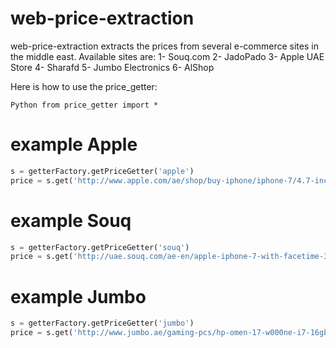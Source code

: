# web-price-extraction
web-price-extraction extracts the prices from several e-commerce sites in the middle east.
Available sites are:
1- Souq.com 
2- JadoPado
3- Apple UAE Store
4- Sharafd
5- Jumbo Electronics
6- AlShop 


Here is how to use the price_getter: 

```Python from price_getter import *```

# example Apple
```Python
s = getterFactory.getPriceGetter('apple')
price = s.get('http://www.apple.com/ae/shop/buy-iphone/iphone-7/4.7-inch-display-32gb-silver#00,12,20', 'price')
```
# example Souq

```Python
s = getterFactory.getPriceGetter('souq')
price = s.get('http://uae.souq.com/ae-en/apple-iphone-7-with-facetime-32gb-4g-lte-silver-11526713/i/', 'price')
```

# example Jumbo

```Python
s = getterFactory.getPriceGetter('jumbo')
price = s.get('http://www.jumbo.ae/gaming-pcs/hp-omen-17-w000ne-i7-16gb-2tb-17/p-0441617-29758057822-cat.html#variant_id=0441617-29758057822', 'price')
```
